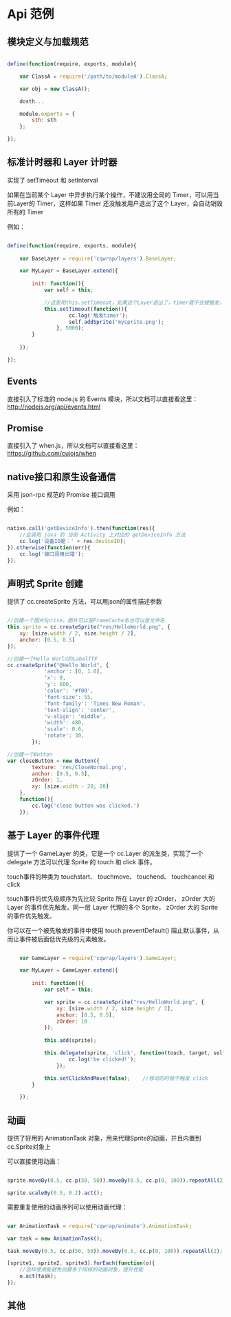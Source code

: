 # Api 范例

## 模块定义与加载规范

```js

define(function(require, exports, module){

    var ClassA = require('/path/to/moduleA').ClassA;

    var obj = new ClassA();

    dosth...

    module.exports = {
        sth: sth
    };

});

```

## 标准计时器和 Layer 计时器

实现了 setTimeout 和 setInterval

如果在当前某个 Layer 中异步执行某个操作，不建议用全局的 Timer，可以用当前Layer的 Timer，这样如果 Timer 还没触发用户退出了这个 Layer，会自动销毁所有的 Timer

例如：

```js

define(function(require, exports, module){
    
    var BaseLayer = require('cqwrap/layers').BaseLayer;

    var MyLayer = BaseLayer.extend({
        
        init: function(){
            var self = this;

            //这里用this.setTimeout，如果这个Layer退出了，timer就不会被触发，避免了过期事件的触发
            this.setTimeout(function(){
                    cc.log('触发timer');
                    self.addSprite('mysprite.png');
                }, 5000);
        }
        
    });

});

```

## Events

直接引入了标准的 node.js 的 Events 模块，所以文档可以直接看这里： http://nodejs.org/api/events.html

## Promise

直接引入了 when.js，所以文档可以直接看这里： https://github.com/cujojs/when

## native接口和原生设备通信

采用 json-rpc 规范的 Promise 接口调用

例如：

```js

native.call('getDeviceInfo').then(function(res){
    //会调用 java 的 当前 Activity 上对应的 getDeviceInfo 方法
    cc.log('设备ID是：' + res.deviceID);
}).otherwise(function(err){
    cc.log('接口调用出错');
});

```

## 声明式 Sprite 创建

提供了 cc.createSprite 方法，可以用json的属性描述参数

```js

//创建一个图片Sprite，图片可以是FrameCache名也可以是文件名
this.sprite = cc.createSprite("res/HelloWorld.png", {
    xy: [size.width / 2, size.height / 2],
    anchor: [0.5, 0.5]
});

//创建一个Hello World的LabelTTF
cc.createSprite("@Hello World", {
            'anchor': [0, 1.0],
            'x': 0,
            'y': 600,
            'color': '#f00',
            'font-size': 55,
            'font-family': 'Times New Roman',
            'text-align': 'center',
            'v-align': 'middle',
            'width': 480,
            'scale': 0.6,
            'rotate': 30,
        });

//创建一个Button
var closeButton = new Button({
        texture: 'res/CloseNormal.png',
        anchor: [0.5, 0.5],
        zOrder: 1,
        xy: [size.width - 20, 20]
    },
    function(){
        cc.log('close button was clicked.')
    });

```

## 基于 Layer 的事件代理

提供了一个 GameLayer 的类，它是一个 cc.Layer 的派生类，实现了一个 delegate 方法可以代理 Sprite 的 touch 和 click 事件。

touch事件的种类为 touchstart、 touchmove、 touchend、 touchcancel 和 click

touch事件的优先级顺序为先比较 Sprite 所在 Layer 的 zOrder， zOrder 大的 Layer 的事件优先触发。同一层 Layer 代理的多个 Sprite， zOrder 大的 Sprite 的事件优先触发。

你可以在一个被先触发的事件中使用 touch.preventDefault() 阻止默认事件，从而让事件被后面低优先级的元素触发。

```js

    var GameLayer = require('cqwrap/layers').GameLayer;

    var MyLayer = GameLayer.extend({
        
        init: function(){
            var self = this;

            var sprite = cc.createSprite("res/HelloWorld.png", {
                xy: [size.width / 2, size.height / 2],
                anchor: [0.5, 0.5],
                zOrder: 10
            });
            
            this.add(sprite);

            this.delegate(sprite, 'click', function(touch, target, self){
                    cc.log('be clicked!');
                });

            this.setClickAndMove(false);    //移动的时候不触发 click
        }

    });

```

## 动画

提供了好用的 AnimationTask 对象，用来代理Sprite的动画，并且内置到cc.Sprite对象上

可以直接使用动画：

```js

sprite.moveBy(0.5, cc.p(50, 50)).moveBy(0.5, cc.p(0, 100)).repeatAll(2).act();

sprite.scaleBy(0.5, 0.2).act();

```

需要重复使用的动画序列可以使用动画代理：

```js

var AnimationTask = require('cqwrap/animate').AnimationTask;

var task = new AnimationTask();

task.moveBy(0.5, cc.p(50, 50)).moveBy(0.5, cc.p(0, 100)).repeatAll(2);

[sprite1, sprite2, sprite3].forEach(function(o){
    //这样使用能避免创建多个同样的动画对象，提升性能
    o.act(task);
});

```


## 其他
